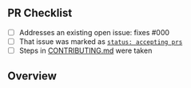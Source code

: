 <!-- 👋 Hi, thanks for sending a PR to disguise-sdk! 💖.
Please fill out all fields below and make sure each item is true and [x] checked.
Otherwise we may not be able to review your PR. -->

## PR Checklist

- [ ] Addresses an existing open issue: fixes #000
- [ ] That issue was marked as [`status: accepting prs`](https://github.com/tomtomdurrant/disguise-sdk/issues?q=is%3Aopen+is%3Aissue+label%3A%22status%3A+accepting+prs%22)
- [ ] Steps in [CONTRIBUTING.md](https://github.com/tomtomdurrant/disguise-sdk/blob/main/.github/CONTRIBUTING.md) were taken

## Overview

<!-- Description of what is changed and how the code change does that. -->
